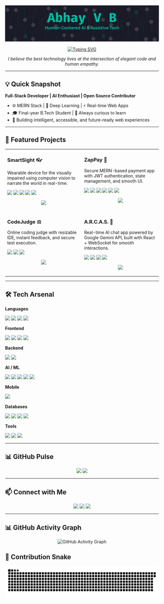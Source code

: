 <p align="center">
  <img src="https://github.com/RXCodeZero/RXCodeZero/blob/main/Banner.png" alt="Abhay V B - AI + Web Developer"/>
</p>

<div align="center">
  <a href="https://git.io/typing-svg">
    <img src="https://readme-typing-svg.demolab.com?font=Fira+Code&size=22&duration=2500&pause=1500&color=00BFA6&center=true&vCenter=true&width=550&lines=Full-Stack+Developer;Passionate+about+Artificial+Intelligence;Building+the+Future+of+the+Web" alt="Typing SVG" />
  </a>
</div>

<p align="center"><i>I believe the best technology lives at the intersection of elegant code and human empathy.</i></p>

---

## 💡 Quick Snapshot
**Full-Stack Developer | AI Enthusiast | Open Source Contributor**  
- 🌐 MERN Stack | 🤖 Deep Learning | ⚡ Real-time Web Apps  
- 🎓 Final-year B.Tech Student | 💬 Always curious to learn  
- 🚀 Building intelligent, accessible, and future-ready web experiences  

---

## 🚀 Featured Projects
<table>
  <tr>
    <td width="50%" valign="top">
      <h3>SmartSight 👓</h3>
      <p>Wearable device for the visually impaired using computer vision to narrate the world in real-time.</p>
      <p align="left">
        <img src="https://img.shields.io/badge/YOLOv8-00FFFF?style=for-the-badge&logo=opencv&logoColor=black"/>
        <img src="https://img.shields.io/badge/OpenCV-5C3EE8?style=for-the-badge&logo=opencv&logoColor=white"/>
        <img src="https://img.shields.io/badge/Python-3776AB?style=for-the-badge&logo=python&logoColor=white"/>
        <img src="https://img.shields.io/badge/ESP32-000000?style=for-the-badge&logo=espressif&logoColor=white"/>
        <img src="https://img.shields.io/badge/Flutter-02569B?style=for-the-badge&logo=flutter&logoColor=white"/>
      </p>
      <p align="center">
        <a href="https://github.com/RXCodeZero/SmartSight"><img src="https://img.shields.io/badge/View_Code-181717?style=for-the-badge&logo=github&logoColor=white"/></a>
      </p>
    </td>
    <td width="50%" valign="top">
      <h3>ZapPay 💸</h3>
      <p>Secure MERN-based payment app with JWT authentication, state management, and smooth UI.</p>
      <p align="left">
        <img src="https://img.shields.io/badge/MongoDB-4EA94B?style=for-the-badge&logo=mongodb&logoColor=white"/>
        <img src="https://img.shields.io/badge/Express.js-000000?style=for-the-badge&logo=express&logoColor=white"/>
        <img src="https://img.shields.io/badge/React-20232A?style=for-the-badge&logo=react&logoColor=61DAFB"/>
        <img src="https://img.shields.io/badge/Node.js-43853D?style=for-the-badge&logo=node.js&logoColor=white"/>
        <img src="https://img.shields.io/badge/JWT-000000?style=for-the-badge&logo=jsonwebtokens&logoColor=white"/>
        <img src="https://img.shields.io/badge/Redux-764ABC?style=for-the-badge&logo=redux&logoColor=white"/>
      </p>
      <p align="center">
        <a href="https://github.com/RXCodeZero/ZapPay"><img src="https://img.shields.io/badge/View_Code-181717?style=for-the-badge&logo=github&logoColor=white"/></a>
      </p>
    </td>
  </tr>
  <tr>
    <td width="50%" valign="top">
      <h3>CodeJudge ⚖️</h3>
      <p>Online coding judge with resizable IDE, instant feedback, and secure test execution.</p>
      <p align="left">
        <img src="https://img.shields.io/badge/Node.js-43853D?style=for-the-badge&logo=node.js&logoColor=white"/>
        <img src="https://img.shields.io/badge/Express.js-000000?style=for-the-badge&logo=express&logoColor=white"/>
        <img src="https://img.shields.io/badge/React-20232A?style=for-the-badge&logo=react&logoColor=61DAFB"/>
      </p>
      <p align="center">
        <a href="https://github.com/RXCodeZero/CodeJudge"><img src="https://img.shields.io/badge/View_Code-181717?style=for-the-badge&logo=github&logoColor=white"/></a>
      </p>
    </td>
    <td width="50%" valign="top">
      <h3>A.R.C.A.S. 🤖</h3>
      <p>Real-time AI chat app powered by Google Gemini API, built with React + WebSocket for smooth interactions.</p>
      <p align="left">
        <img src="https://img.shields.io/badge/React-20232A?style=for-the-badge&logo=react&logoColor=61DAFB"/>
        <img src="https://img.shields.io/badge/Express.js-000000?style=for-the-badge&logo=express&logoColor=white"/>
        <img src="https://img.shields.io/badge/WebSocket-010101?style=for-the-badge&logo=socket.io&logoColor=white"/>
        <img src="https://img.shields.io/badge/Gemini%20API-4285F4?style=for-the-badge&logo=google&logoColor=white"/>
      </p>
      <p align="center">
        <a href="https://github.com/RXCodeZero/A.R.C.A.S-AI_Chat_Interface"><img src="https://img.shields.io/badge/View_Code-181717?style=for-the-badge&logo=github&logoColor=white"/></a>
      </p>
    </td>
  </tr>
</table>

---

## 🛠 Tech Arsenal

**Languages**  
<p>
  <img src="https://img.shields.io/badge/Python-3776AB?style=for-the-badge&logo=python&logoColor=white"/>
  <img src="https://img.shields.io/badge/JavaScript-F7DF1E?style=for-the-badge&logo=javascript&logoColor=black"/>
  <img src="https://img.shields.io/badge/C-00599C?style=for-the-badge&logo=c&logoColor=white"/>
  <img src="https://img.shields.io/badge/Java-007396?style=for-the-badge&logo=java&logoColor=white"/>
</p>

**Frontend**  
<p>
  <img src="https://img.shields.io/badge/React-20232A?style=for-the-badge&logo=react&logoColor=61DAFB"/>
  <img src="https://img.shields.io/badge/Tailwind_CSS-38B2AC?style=for-the-badge&logo=tailwind-css&logoColor=white"/>
  <img src="https://img.shields.io/badge/HTML5-E34F26?style=for-the-badge&logo=html5&logoColor=white"/>
  <img src="https://img.shields.io/badge/CSS3-1572B6?style=for-the-badge&logo=css3&logoColor=white"/>
</p>

**Backend**  
<p>
  <img src="https://img.shields.io/badge/Node.js-43853D?style=for-the-badge&logo=node.js&logoColor=white"/>
  <img src="https://img.shields.io/badge/Express.js-000000?style=for-the-badge&logo=express&logoColor=white"/>
</p>

**AI / ML**  
<p>
  <img src="https://img.shields.io/badge/PyTorch-EE4C2C?style=for-the-badge&logo=pytorch&logoColor=white"/>
  <img src="https://img.shields.io/badge/TensorFlow-FF6F00?style=for-the-badge&logo=tensorflow&logoColor=white"/>
  <img src="https://img.shields.io/badge/OpenCV-5C3EE8?style=for-the-badge&logo=opencv&logoColor=white"/>
  <img src="https://img.shields.io/badge/Scikit--learn-F7931E?style=for-the-badge&logo=scikit-learn&logoColor=white"/>
  <img src="https://img.shields.io/badge/Streamlit-FF4B4B?style=for-the-badge&logo=streamlit&logoColor=white"/>
</p>

**Mobile**  
<p>
  <img src="https://img.shields.io/badge/Flutter-02569B?style=for-the-badge&logo=flutter&logoColor=white"/>
</p>

**Databases**  
<p>
  <img src="https://img.shields.io/badge/MongoDB-4EA94B?style=for-the-badge&logo=mongodb&logoColor=white"/>
  <img src="https://img.shields.io/badge/PostgreSQL-316192?style=for-the-badge&logo=postgresql&logoColor=white"/>
  <img src="https://img.shields.io/badge/SQLite-003B57?style=for-the-badge&logo=sqlite&logoColor=white"/>
  <img src="https://img.shields.io/badge/Prisma-2D3748?style=for-the-badge&logo=prisma&logoColor=white"/>
</p>

**Tools**  
<p>
  <img src="https://img.shields.io/badge/Git-F05032?style=for-the-badge&logo=git&logoColor=white"/>
  <img src="https://img.shields.io/badge/VS%20Code-007ACC?style=for-the-badge&logo=visualstudiocode&logoColor=white"/>
  <img src="https://img.shields.io/badge/Postman-FF6C37?style=for-the-badge&logo=postman&logoColor=white"/>
</p>


---

## 📊 GitHub Pulse
<p align="center">
  <img src="https://github-readme-stats.vercel.app/api?username=RXCodeZero&show_icons=true&theme=tokyonight" height="150"/>
  <img src="https://github-readme-stats.vercel.app/api/top-langs/?username=RXCodeZero&layout=compact&theme=tokyonight" height="150"/>
</p>

---

## 📫 Connect with Me
<p align="center">
  <a href="https://www.linkedin.com/in/abhay-v-b-950202282/"><img src="https://img.shields.io/badge/LinkedIn-0077B5?style=for-the-badge&logo=linkedin&logoColor=white" /></a>
  <a href="mailto:abhay.baiju2004@gmail.com"><img src="https://img.shields.io/badge/Gmail-D14836?style=for-the-badge&logo=gmail&logoColor=white" /></a>
  <a href="https://www.instagram.com/abhay_v_b_?igsh=MjZzNThvZG91aHho"><img src="https://img.shields.io/badge/Instagram-E4405F?style=for-the-badge&logo=instagram&logoColor=white" /></a>
</p>

---

## 📊 GitHub Activity Graph
<p align="center">
  <img src="https://github-readme-activity-graph.vercel.app/graph?username=RXCodeZero&bg_color=0d1117&color=00BFA6&line=00BFA6&point=FFFFFF&area=true&hide_border=true" alt="GitHub Activity Graph" />
</p>


## 🐍 Contribution Snake
<p align="center">
  <picture>
    <source media="(prefers-color-scheme: dark)" srcset="https://raw.githubusercontent.com/RXCodeZero/RXCodeZero/output/github-contribution-grid-snake-dark.svg">
    <source media="(prefers-color-scheme: light)" srcset="https://raw.githubusercontent.com/RXCodeZero/RXCodeZero/output/github-contribution-grid-snake.svg">
    <img alt="github contribution grid snake animation" src="https://raw.githubusercontent.com/RXCodeZero/RXCodeZero/output/github-contribution-grid-snake.svg">
  </picture>
</p>
